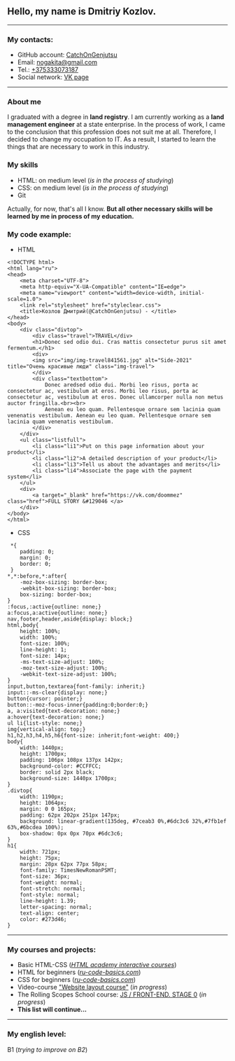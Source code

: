  
## Hello, my name is Dmitriy Kozlov.
---
### My contacts:
- GitHub account: [CatchOnGenjutsu](https://github.com/CatchOnGenjutsu)
- Email: [nogakita@gmail.com](mailto:nogakita@gmail.com)
- Tel.: [+375333073187](+375333073187)
- Social network: [VK page](https://vk.com/redheadcrazy)


---
### **About me**
I graduated with a degree in **land registry**. I am currently working as a **land management engineer** at a state enterprise. In the process of work, I came to the conclusion that this profession does not suit me at all. Therefore, I decided to change my occupation to IT. As a result, I started to learn the things that are necessary to work in this industry.

### **My skills**
- HTML: on medium level (*is in the process of studying*)
- CSS: on medium level (*is in the process of studying*)
- Git

Actually, for now, that's all I know. **But all other necessary skills will be learned by me in process of my education.**

### **My code example**:

* HTML

```
<!DOCTYPE html>
<html lang="ru">
<head>
    <meta charset="UTF-8">
    <meta http-equiv="X-UA-Compatible" content="IE=edge">
    <meta name="viewport" content="width=device-width, initial-scale=1.0">
    <link rel="stylesheet" href="styleclear.css">
    <title>Козлов Дмитрий(@CatchOnGenjutsu) - </title>
</head>
<body>
    <div class="divtop">
        <div class="travel">TRAVEL</div>
        <h1>Donec sed odio dui. Cras mattis consectetur purus sit amet fermentum.</h1>
        <div>
        <img src="img/img-travel841561.jpg" alt="Side-2021" title="Очень красивые люди" class="img-travel">
        </div>
        <div class="textbottom">
            Donec aredsed odio dui. Morbi leo risus, porta ac consectetur ac, vestibulum at eros. Morbi leo risus, porta ac consectetur ac, vestibulum at eros. Donec ullamcorper nulla non metus auctor fringilla.<br><br>
            Aenean eu leo quam. Pellentesque ornare sem lacinia quam venenatis vestibulum. Aenean eu leo quam. Pellentesque ornare sem lacinia quam venenatis vestibulum. 
        </div>
    </div>
    <ul class="listfull">
        <li class="li1">Put on this page information about your product</li>
        <li class="li2">A detailed description of your product</li>
        <li class="li3">Tell us about the advantages and merits</li>
        <li class="li4">Associate the page with the payment system</li>
    </ul>
    <div>
        <a target="_blank" href="https://vk.com/doommez" class="href">FULL STORY &#129046 </a>
    </div>
</body>
</html>
```

* CSS

```
 *{
    padding: 0;
    margin: 0;
    border: 0;
 }
*,*:before,*:after{
    -moz-box-sizing: border-box;
    -webkit-box-sizing: border-box;
    box-sizing: border-box;
}
:focus,:active{outline: none;}
a:focus,a:active{outline: none;}
nav,footer,header,aside{display: block;}
html,body{
    height: 100%;
    width: 100%;
    font-size: 100%;
    line-height: 1;
    font-size: 14px;
    -ms-text-size-adjust: 100%;
    -moz-text-size-adjust: 100%;
    -webkit-text-size-adjust: 100%;
}
input,button,textarea{font-family: inherit;}
input::-ms-clear{display: none;}
button{cursor: pointer;}
button::-moz-focus-inner{padding:0;border:0;}
a, a:visited{text-decoration: none;}
a:hover{text-decoration: none;}
ul li{list-style: none;}
img{vertical-align: top;}
h1,h2,h3,h4,h5,h6{font-size: inherit;font-weight: 400;}
body{
    width: 1440px;
    height: 1700px;
    padding: 106px 108px 137px 142px;
    background-color: #CCFFCC;
    border: solid 2px black;
    background-size: 1440px 1700px;
}
.divtop{
    width: 1190px;
    height: 1064px;
    margin: 0 0 165px;
    padding: 62px 202px 251px 147px;
    background: linear-gradient(135deg, #7ceab3 0%,#6dc3c6 32%,#7fb1ef 63%,#6bcdea 100%);
    box-shadow: 0px 0px 70px #6dc3c6;
}
h1{
    width: 721px;
    height: 75px;
    margin: 28px 62px 77px 58px;
    font-family: TimesNewRomanPSMT;
    font-size: 36px;
    font-weight: normal;
    font-stretch: normal;
    font-style: normal;
    line-height: 1.39;
    letter-spacing: normal;
    text-align: center;
    color: #273d46;
}
```


---
### **My courses and projects:**
* Basic HTML-CSS (*[HTML academy interactive courses](https://htmlacademy.ru/courses/basic-html-css)*)
* HTML for beginners (*[ru-code-basics.com](https://ru.code-basics.com/)*)
* CSS for beginners (*[ru-code-basics.com](https://ru.code-basics.com/)*)
* Video-course ["Website layout course"](https://www.youtube.com/playlist?list=PLM6XATa8CAG4F9nAIYNS5oAiPotxwLFIr) (*in progress*)
* The Rolling Scopes School course: [JS / FRONT-END. STAGE 0](https://rs.school/js-stage0/) (*in progress*)
* __This list will continue...__
----

### **My english level:**
B1 (*trying to improve on B2*)